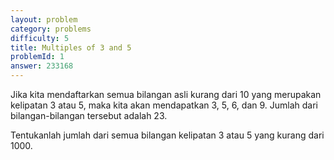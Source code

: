 ```yaml
---
layout: problem
category: problems
difficulty: 5
title: Multiples of 3 and 5
problemId: 1
answer: 233168
---
```

Jika kita mendaftarkan semua bilangan asli kurang dari 10 yang merupakan kelipatan 3 atau 5, maka kita akan mendapatkan 3, 5, 6, dan 9. Jumlah dari bilangan-bilangan tersebut adalah 23.

Tentukanlah jumlah dari semua bilangan kelipatan 3 atau 5 yang kurang dari 1000.
